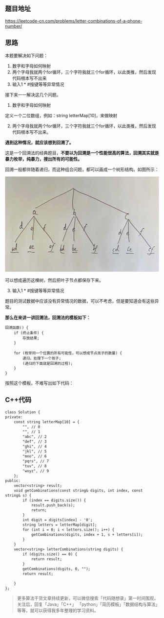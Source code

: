 

## 题目地址 
https://leetcode-cn.com/problems/letter-combinations-of-a-phone-number/

## 思路 

本题要解决如下问题：

1. 数字和字母如何映射 
2. 两个字母我就两个for循环，三个字符我就三个for循环，以此类推，然后发现代码根本写不出来 
3. 输入1 * #按键等等异常情况 

接下来一一解决这几个问题。


1. 数字和字母如何映射 

定义一个二位数组，例如：string letterMap[10]，来做映射

2. 两个字母我就两个for循环，三个字符我就三个for循环，以此类推，然后发现代码根本写不出来。

**遇到这种情况，就应该想到回溯了。**

这是一个回溯法的经典题目，**不要以为回溯是一个性能很高的算法，回溯其实就是暴力枚举，纯暴力，搜出所有的可能性。**

回溯一般都伴随着递归，而这种组合问题，都可以画成一个树形结构。如图所示：

<img src='../pics/17. 电话号码的字母组合.jpeg' width=600> </img></div>

可以想成遍历这棵树，然后把叶子节点都保存下来。


3. 输入1 * #按键等等异常情况 

题目的测试数据中应该没有异常情况的数据，可以不考虑，但是要知道会有这些异常。


**那么在来讲一讲回溯法，回溯法的模板如下：**

```
回溯函数() {
    if (终止条件) {
        存放结果;
    }

    for (枚举同一个位置的所有可能性，可以想成节点孩子的数量) {
        递归，处理下一个孩子;
        (递归的下面就是回溯的过程);
    }
}

```

按照这个模板，不难写出如下代码：

## C++代码

```
class Solution {
private:
    const string letterMap[10] = {
        "", // 0
        "", // 1
        "abc", // 2
        "def", // 3
        "ghi", // 4
        "jkl", // 5
        "mno", // 6
        "pqrs", // 7
        "tuv", // 8
        "wxyz", // 9
    };
public:
    vector<string> result;
    void getCombinations(const string& digits, int index, const string& s) {
        if (index == digits.size()) {
            result.push_back(s);
            return;
        }
        int digit = digits[index] - '0';
        string letters = letterMap[digit];
        for (int i = 0; i < letters.size(); i++) {
            getCombinations(digits, index + 1, s + letters[i]);
        }
    }
    vector<string> letterCombinations(string digits) {
        if (digits.size() == 0) {
            return result;
        }
        getCombinations(digits, 0, "");
        return result;

    }
};
```

> 更多算法干货文章持续更新，可以微信搜索「代码随想录」第一时间围观，关注后，回复「Java」「C++」 「python」「简历模板」「数据结构与算法」等等，就可以获得我多年整理的学习资料。
